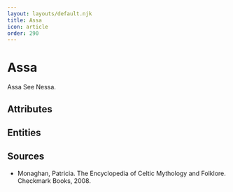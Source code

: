 ```yaml
---
layout: layouts/default.njk
title: Assa
icon: article
order: 290
---
```

# Assa

Assa See Nessa.

## Attributes


## Entities


## Sources

- Monaghan, Patricia. The Encyclopedia of Celtic Mythology and Folklore. Checkmark Books, 2008.

